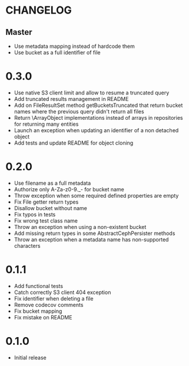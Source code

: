 # CHANGELOG

## Master
* Use metadata mapping instead of hardcode them
* Use bucket as a full identifier of file

# 0.3.0
* Use native S3 client limit and allow to resume a truncated query
* Add truncated results management in README
* Add on FileResultSet method getBucketsTruncated that return bucket names where the previous query didn't return all files
* Return \ArrayObject implementations instead of arrays in repositories for returning many entities
* Launch an exception when updating an identifier of a non detached object
* Add tests and update README for object cloning

# 0.2.0
* Use filename as a full metadata
* Authorize only A-Za-z0-9._- for bucket name
* Throw exception when some required defined properties are empty
* Fix File getter return types
* Disallow bucket without name
* Fix typos in tests
* Fix wrong test class name
* Throw an exception when using a non-existent bucket
* Add missing return types in some AbstractCephPersister methods
* Throw an exception when a metadata name has non-supported characters

# 0.1.1
* Add functional tests
* Catch correctly S3 client 404 exception
* Fix identifier when deleting a file
* Remove codecov comments
* Fix bucket mapping
* Fix mistake on README

# 0.1.0
* Initial release